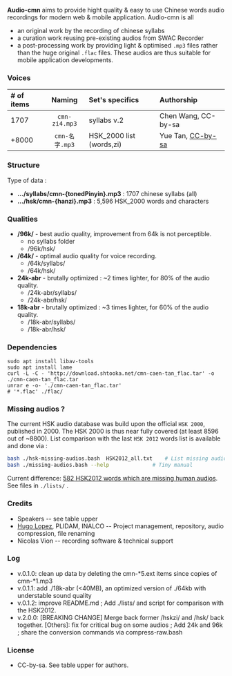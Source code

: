 
**Audio-cmn** aims to provide hight quality & easy to use Chinese words audio recordings for modern web & mobile application. Audio-cmn is all
* an original work by the recording of chinese syllabs
* a curation work reusing pre-existing audios from SWAC Recorder
* a post-processing work by providing light & optimised `.mp3` files rather than the huge original `.flac` files.
These audios are thus suitable for mobile application developments.

### Voices
| # of items | Naming          | Set's specifics | Authorship |
| :--------- |:---------------:|:----------------|:-----------|
| 1707       | `cmn-zi4.mp3`   | syllabs v.2    | Chen Wang, CC-by-sa |
| +8000      | `cmn-名字.mp3`   | HSK_2000 list (words,zi)  | Yue Tan, [CC-by-sa](http://packs.shtooka.net/cmn-caen-tan/readme.txt) |

### Structure
Type of data :
* **.../syllabs/cmn-{tonedPinyin}.mp3** : 1707 chinese syllabs (all)
* **.../hsk/cmn-{hanzi}.mp3** : 5,596 HSK_2000 words and characters

### Qualities
* **/96k/** - best audio quality, improvement from 64k is not perceptible.
  *  no syllabs folder
  * /96k/hsk/
* **/64k/** - optimal audio quality for voice recording.
  * /64k/syllabs/
  * /64k/hsk/
* **24k-abr** - brutally optimized : ~2 times lighter, for 80% of the audio quality.
  * /24k-abr/syllabs/
  * /24k-abr/hsk/
* **18k-abr** - brutally optimized : ~3 times lighter, for 60% of the audio quality.
  * /18k-abr/syllabs/
  * /18k-abr/hsk/

### Dependencies
```
sudo apt install libav-tools
sudo apt install lame
curl -L -C - 'http://download.shtooka.net/cmn-caen-tan_flac.tar' -o ./cmn-caen-tan_flac.tar
unrar e -o- './cmn-caen-tan_flac.tar'                                 # '*.flac' ./flac/
```

### Missing audios ?
The current HSK audio database was build upon the official `HSK 2000`, published in 2000. The HSK 2000 is thus near fully covered (at least 8596 out of ~8800). List comparison with the last `HSK 2012` words list is available and done via :

```bash
bash ./hsk-missing-audios.bash  HSK2012_all.txt    # List missing audios, compared to input list of words
bash ./missing-audios.bash --help              # Tiny manual
```

Current difference: [582 HSK2012 words which are missing human audios](http://jsfiddle.net/fduyws3x/2/). See files in `./lists/` .

### Credits
* Speakers -- see table upper
* [Hugo Lopez](http://github.com/hugolpz), PLIDAM, INALCO -- Project management, repository, audio compression, file renaming
* Nicolas Vion -- recording software & technical support

### Log
* v.0.1.0: clean up data by deleting the cmn-*5.ext items since copies of cmn-*1.mp3
* v.0.1.1: add ./18k-abr (<40MB), an optimized version of ./64kb with understable sound quality
* v.0.1.2: improve README.md ; Add ./lists/ and script for comparison with the HSK2012.
* v.2.0.0: [BREAKING CHANGE] Merge back former /hskzi/ and /hsk/ back together. [Others]: fix for critical bug on some audios ; Add 24k and 96k ; share the conversion commands via compress-raw.bash

### License
* CC-by-sa. See table upper for authors.
